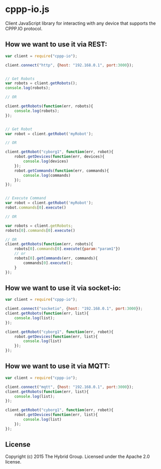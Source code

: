 # cppp-io.js

Client JavaScript library for interacting with any device that supports the CPPP.IO protocol.

## How we want to use it via REST:

```javascript
var client = require("cppp-io");

client.connect("http", {host: "192.168.0.1", port:3000});


// Get Robots 
var robots = client.getRobots();
console.log(robots);

// OR

client.getRobots(function(err, robots){
	console.log(robots);
});


// Get Robot
var robot = client.getRobot('myRobot');

// OR

client.getRobot("cyborg1", function(err, robot){
	robot.getDevices(function(err, devices){
		console.log(devices)
	});
	robot.getCommands(function(err, commands){
		console.log(commands)
	});
});


// Execute Command
var robot = client.getRobot('myRobot');
robot.commands[0].execute()

// OR

var robots = client.getRobots;
robots[0].commands[0].execute()

// OR
client.getRobots(function(err, robots){
	robots[0].commands[0].execute({param:"param1"})
	// or
	robots[0].getCommands(err, commands){
		commands[0].execute();
	}
});

```

## How we want to use it via socket-io:

```javascript
var client = require("cppp-io");

client.connect("socketio", {host: "192.168.0.1", port:3000});
client.getRobots(function(err, list){
	console.log(list);
});

client.getRobot("cyborg1", function(err, robot){
	robot.getDevices(function(err, list){
		console.log(list)
	});
});
```

## How we want to use it via MQTT:

```javascript
var client = require("cppp-io");

client.connect("mqtt", {host: "192.168.0.1", port:3000});
client.getRobots(function(err, list){
	console.log(list);
});

client.getRobot("cyborg1", function(err, robot){
	robot.getDevices(function(err, list){
		console.log(list)
	});
});
```


## License
Copyright (c) 2015 The Hybrid Group. Licensed under the Apache 2.0 license.
